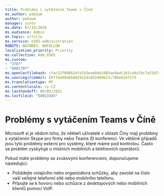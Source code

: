 ```yaml
---
title: Problémy s vytáčením Teams v Číně
ms.author: pebaum
author: pebaum
manager: scotv
ms.date: 07/24/2020
ms.audience: Admin
ms.topic: article
ms.service: o365-administration
ROBOTS: NOINDEX, NOFOLLOW
localization_priority: Priority
ms.collection: Adm_O365
ms.custom:
- "3787"
- "9001707"
ms.openlocfilehash: cfac32fb00b24fa743eae0ab1985ae9adc101c44a7dc7af2d7435c95913ce0a2
ms.sourcegitcommit: b5f7da89a650d2915dc652449623c78be6247175
ms.translationtype: MT
ms.contentlocale: cs-CZ
ms.lasthandoff: 08/05/2021
ms.locfileid: "54013345"
---
```

# <a name="issues-dialing-into-teams-in-china"></a>Problémy s vytáčením Teams v Číně

Microsoft si je vědom toho, že někteří uživatelé v oblasti Číny mají problémy s vytáčením Skype pro firmy nebo Teams ID konferencí. Ve většině případů jsou tyto problémy externí pro systémy, které máme pod kontrolou. Často se problém vyskytuje u místních mobilních a telefonních operátorů.

Pokud máte problémy se zvukovými konferencemi, doporučujeme následující:

-   Požádejte volajícího nebo organizátora schůzky, aby zavolal na číslo vaší veřejné telefonní sítě nebo mobilního telefonu.
-   Připojte se k hovoru nebo schůzce z desktopových nebo mobilních klientů pomocí VoIP.